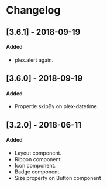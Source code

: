 # Changelog

## [3.6.1] - 2018-09-19

#### Added

* plex.alert again.

## [3.6.0] - 2018-09-19

#### Added

* Propertie skipBy on plex-datetime.

## [3.2.0] - 2018-06-11

#### Added

* Layout component.
* Ribbon component.
* Icon component.
* Badge component.
* Size property on Button component



